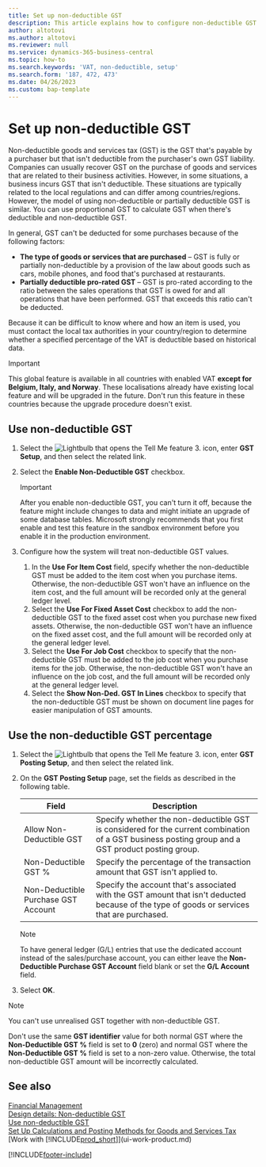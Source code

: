 ```yaml
---
title: Set up non-deductible GST
description: This article explains how to configure non-deductible GST in Microsoft Dynamics 365 Business Central.
author: altotovi
ms.author: altotovi
ms.reviewer: null
ms.service: dynamics-365-business-central
ms.topic: how-to
ms.search.keywords: 'VAT, non-deductible, setup'
ms.search.form: '187, 472, 473'
ms.date: 04/26/2023
ms.custom: bap-template
---
```


# <a name="set-up-non-deductible-vat"></a>Set up non-deductible GST

Non-deductible goods and services tax (GST) is the GST that's payable by a purchaser but that isn't deductible from the purchaser's own GST liability. Companies can usually recover GST on the purchase of goods and services that are related to their business activities. However, in some situations, a business incurs GST that isn't deductible. These situations are typically related to the local regulations and can differ among countries/regions. However, the model of using non-deductible or partially deductible GST is similar. You can use proportional GST to calculate GST when there's deductible and non-deductible GST.

In general, GST can't be deducted for some purchases because of the following factors:

- **The type of goods or services that are purchased** – GST is fully or partially non-deductible by a provision of the law about goods such as cars, mobile phones, and food that's purchased at restaurants.
- **Partially deductible pro-rated GST** – GST is pro-rated according to the ratio between the sales operations that GST is owed for and all operations that have been performed. GST that exceeds this ratio can't be deducted.

Because it can be difficult to know where and how an item is used, you must contact the local tax authorities in your country/region to determine whether a specified percentage of the VAT is deductible based on historical data. 

> [!IMPORTANT]
> This global feature is available in all countries with enabled VAT **except for Belgium, Italy, and Norway**. These localisations already have existing local feature and will be upgraded in the future. Don't run this feature in these countries because the upgrade procedure doesn't exist.

## <a name="use-non-deductible-vat"></a>Use non-deductible GST

1. Select the ![Lightbulb that opens the Tell Me feature 3.](media/ui-search/search_small.png "Tell me what you want to do") icon, enter **GST Setup**, and then select the related link.
2. Select the **Enable Non-Deductible GST** checkbox.

    > [!IMPORTANT]
    > After you enable non-deductible GST, you can't turn it off, because the feature might include changes to data and might initiate an upgrade of some database tables. Microsoft strongly recommends that you first enable and test this feature in the sandbox environment before you enable it in the production environment.

3. Configure how the system will treat non-deductible GST values.

    1. In the **Use For Item Cost** field, specify whether the non-deductible GST must be added to the item cost when you purchase items. Otherwise, the non-deductible GST won't have an influence on the item cost, and the full amount will be recorded only at the general ledger level.
    2. Select the **Use For Fixed Asset Cost** checkbox to add the non-deductible GST to the fixed asset cost when you purchase new fixed assets. Otherwise, the non-deductible GST won't have an influence on the fixed asset cost, and the full amount will be recorded only at the general ledger level.
    3. Select the **Use For Job Cost** checkbox to specify that the non-deductible GST must be added to the job cost when you purchase items for the job. Otherwise, the non-deductible GST won't have an influence on the job cost, and the full amount will be recorded only at the general ledger level.
    4. Select the **Show Non-Ded. GST In Lines** checkbox to specify that the non-deductible GST must be shown on document line pages for easier manipulation of GST amounts.

## <a name="use-the-non-deductible-vat-percentage"></a>Use the non-deductible GST percentage

1. Select the ![Lightbulb that opens the Tell Me feature 3.](media/ui-search/search_small.png "Tell me what you want to do") icon, enter **GST Posting Setup**, and then select the related link.
2. On the **GST Posting Setup** page, set the fields as described in the following table.

    | Field | Description |
    |-------|-------------|
    | Allow Non-Deductible GST | Specify whether the non-deductible GST is considered for the current combination of a GST business posting group and a GST product posting group. |
    | Non-Deductible GST % | Specify the percentage of the transaction amount that GST isn't applied to. |
    | Non-Deductible Purchase GST Account | Specify the account that's associated with the GST amount that isn't deducted because of the type of goods or services that are purchased. |

    > [!NOTE]
    > To have general ledger (G/L) entries that use the dedicated account instead of the sales/purchase account, you can either leave the **Non-Deductible Purchase GST Account** field blank or set the **G/L Account** field.

3. Select **OK**.

> [!NOTE]
> You can't use unrealised GST together with non-deductible GST.
>
> Don't use the same **GST identifier** value for both normal GST where the **Non-Deductible GST %** field is set to **0** (zero) and normal GST where the **Non-Deductible GST %** field is set to a non-zero value. Otherwise, the total non-deductible GST amount will be incorrectly calculated.

## <a name="see-also"></a>See also

[Financial Management](finance.md)  
[Design details: Non-deductible GST](design-details-nondeductible-vat.md)  
[Use non-deductible GST](finance-how-use-non-deductible-vat.md)  
[Set Up Calculations and Posting Methods for Goods and Services Tax](finance-setup-vat.md)  
[Work with [!INCLUDE[prod_short](includes/prod_short.md)]](ui-work-product.md)  

[!INCLUDE[footer-include](includes/footer-banner.md)]
